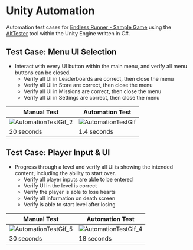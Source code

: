 # Unity Automation
Automation test cases for [Endless Runner - Sample Game](https://assetstore.unity.com/packages/templates/tutorials/endless-runner-sample-game-87901) using the [AltTester](https://github.com/alttester/AltTester-Unity-SDK) tool within the Unity Engine written in C#.

## Test Case: Menu UI Selection
- Interact with every UI button within the main menu, and verify all menu buttons can be closed.
  - Verify all UI in Leaderboards are correct, then close the menu
  - Verify all UI in Store are correct, then close the menu
  - Verify all UI in Missions are correct, then close the menu
  - Verify all UI in Settings are correct, then close the menu


| Manual Test  | Automation Test |
| ------------- | ------------- |
| ![AutomationTestGif_2](https://github.com/RajSriShanker/Unity-Automation/assets/7788792/c7c5588e-ee36-4796-8d70-029bfe38c855)  | ![AutomationTestGif](https://github.com/RajSriShanker/Unity-Automation/assets/7788792/d32ab72f-3b0c-499f-886d-29ee2b5e73f7)  |
| 20 seconds | 1.4 seconds |


## Test Case: Player Input & UI
- Progress through a level and verify all UI is showing the intended content, including the ability to start over.
  - Verify all player inputs are able to be entered
  - Verify UI in the level is correct
  - Verify the player is able to lose hearts
  - Verify all information on death screen
  - Verify is able to start level after losing

| Manual Test  | Automation Test |
| ------------- | ------------- |
| ![AutomationTestGif_5](https://github.com/RajSriShanker/Unity-Automation/assets/7788792/b9ea76aa-ecaf-4fb6-ba63-ca453f5435e7) | ![AutomationTestGif_4](https://github.com/RajSriShanker/Unity-Automation/assets/7788792/5c238f3e-1a8d-4769-97ee-5ddea65a6bcb) |
| 30 seconds | 18 seconds |
